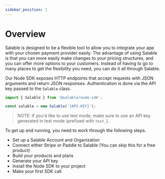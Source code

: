 ```yaml
---
sidebar_position: 1
---
```


# Overview

Salable is designed to be a flexible tool to allow you to integrate your app with your chosen payment provider easily. The advantage of using Salable is that you can more easily make changes to your pricing structures, and you can offer more options to your customers. Instead of having to go to many places to get the flexibility you need, you can do it all through Salable.

Our Node SDK exposes HTTP endpoints that accept requests with JSON arguments and return JSON responses. Authentication is done via the API key passed to the `Salable` class.

```ts
import { Salable } from '@salable/node-sdk';

const salable = new Salable('{API-KEY}');
```

> NOTE: If you'd like to use test mode, make sure to use an API key generated in test mode (prefixed with `test_`).

To get up and running, you need to work through the following steps.

- Set up a Salable Account and Organization
- Connect either Stripe or Paddle to Salable (You can skip this for a free product)
- Build your products and plans
- Generate your API key
- Install the Node SDK to your project
- Make your first SDK call
